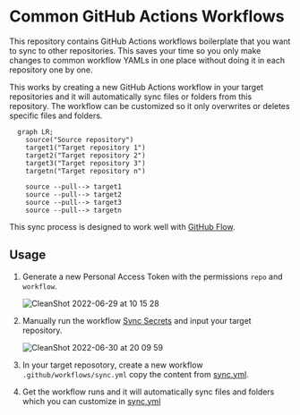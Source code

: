 # Common GitHub Actions Workflows

This repository contains GitHub Actions workflows boilerplate that you want to sync to other repositories. This saves your time so you only make changes to common workflow YAMLs in one place without doing it in each repository one by one.

This works by creating a new GitHub Actions workflow in your target repositories and it will automatically sync files or folders from this repository. The workflow can be customized so it only overwrites or deletes specific files and folders.

```mermaid
  graph LR;
    source("Source repository")
    target1("Target repository 1")
    target2("Target repository 2")
    target3("Target repository 3")
    targetn("Target repository n")

    source --pull--> target1
    source --pull--> target2
    source --pull--> target3
    source --pull--> targetn
```

This sync process is designed to work well with [GitHub Flow](https://docs.github.com/en/get-started/quickstart/github-flow).

## Usage

1. Generate a new Personal Access Token with the permissions `repo` and `workflow`.

    ![CleanShot 2022-06-29 at 10 15 28](https://user-images.githubusercontent.com/24604485/176343541-0bc82c53-8aca-427a-b5b7-fab7d68feafc.png)

2. Manually run the workflow [Sync Secrets](https://github.com/pacroy/gh-common-workflows/actions/workflows/_sync_secrets.yml) and input your target repository.

    ![CleanShot 2022-06-30 at 20 09 59](https://user-images.githubusercontent.com/24604485/176685449-dc9e6ff1-df29-4db6-92a8-fa820ff7edc9.png)

3. In your target reposotory, create a new workflow `.github/workflows/sync.yml` copy the content from [sync.yml](.github/workflows/sync.yml).

4. Get the workflow runs and it will automatically sync files and folders which you can customize in [sync.yml](.github/workflows/sync.yml)
